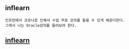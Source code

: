 ## inflearn

```
인프런에서 코로나로 인해서 수업 무료 강의를 들을 수 있게 해준다한다. 
그래서 나는 Oracle강의를 들어보려 한다.
```

## [inflearn](https://www.inflearn.com/courses?order=recent&view=list&page=2)